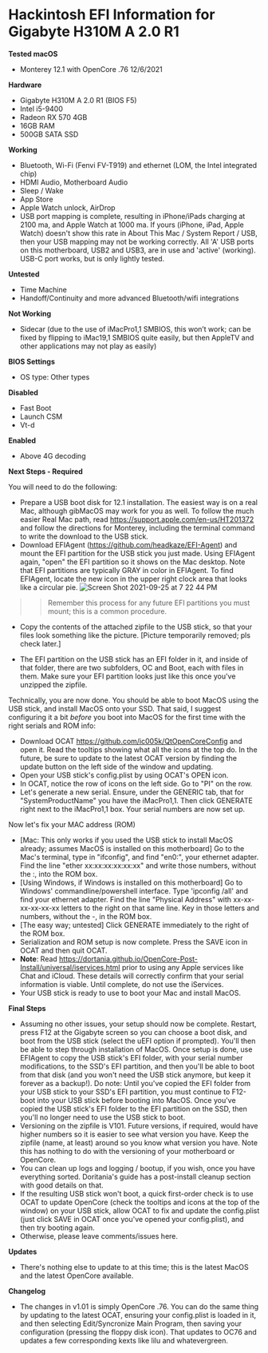 # Hackintosh EFI Information for Gigabyte H310M A 2.0 R1



**Tested macOS**

* Monterey 12.1 with OpenCore .76 12/6/2021

**Hardware**

* Gigabyte H310M A 2.0 R1 (BIOS F5)
* Intel i5-9400
* Radeon RX 570 4GB
* 16GB RAM
* 500GB SATA SSD

**Working**

* Bluetooth, Wi-Fi (Fenvi FV-T919) and ethernet (LOM, the Intel integrated chip)
* HDMI Audio, Motherboard Audio
* Sleep / Wake
* App Store
* Apple Watch unlock, AirDrop
* USB port mapping is complete, resulting in iPhone/iPads charging at 2100 ma, and Apple Watch at 1000 ma.  If yours (iPhone, iPad, Apple Watch) doesn't show this rate in About This Mac / System Report / USB, then your USB mapping may not be working correctly.  All 'A' USB ports on this motherboard, USB2 and USB3, are in use and 'active' (working).  USB-C port works, but is only lightly tested.

**Untested**

* Time Machine
* Handoff/Continuity and more advanced Bluetooth/wifi integrations

**Not Working**

* Sidecar (due to the use of iMacPro1,1 SMBIOS, this won’t work; can be fixed by flipping to iMac19,1 SMBIOS quite easily, but then AppleTV and other applications may not play as easily)

**BIOS Settings**

* OS type: Other types

**Disabled**

* Fast Boot
* Launch CSM
* Vt-d

**Enabled**

* Above 4G decoding

**Next Steps - Required**

You will need to do the following:

* Prepare a USB boot disk for 12.1 installation.  The easiest way is on a real Mac, although gibMacOS may work for you as well.  To follow the much easier Real Mac path, read https://support.apple.com/en-us/HT201372 and follow the directions for Monterey, including the terminal command to write the download to the USB stick.
* Download EFIAgent (https://github.com/headkaze/EFI-Agent) and mount the EFI partition for the USB stick you just made.  Using EFIAgent again, "open" the EFI partition so it shows on the Mac desktop.  Note that EFI partitions are typically GRAY in color in EFIAgent.  To find EFIAgent, locate the new icon in the upper right clock area that looks like a circular pie.  ![Screen Shot 2021-09-25 at 7 22 44 PM](https://user-images.githubusercontent.com/4536776/134790066-27597b9e-a37f-47e0-87f5-d3ebbc2af59f.png)
 >>  Remember this process for any future EFI partitions you must mount; this is a common procedure.
* Copy the contents of the attached zipfile to the USB stick, so that your files look something like the picture.  [Picture temporarily removed; pls check later.]

* The EFI partition on the USB stick has an EFI folder in it, and inside of that folder, there are two subfolders, OC and Boot, each with files in them.  Make sure your EFI partition looks just like this once you've unzipped the zipfile.

Technically, you are now done.  You should be able to boot MacOS using the USB stick, and install MacOS onto your SSD.  That said, I suggest configuring it a bit *before* you boot into MacOS for the first time with the right serials and ROM info:

* Download OCAT https://github.com/ic005k/QtOpenCoreConfig and open it.  Read the tooltips showing what all the icons at the top do.  In the future, be sure to update to the latest OCAT version by finding the update button on the left side of the window and updating.  
* Open your USB stick's config.plist by using OCAT's OPEN icon.
* In OCAT, notice the row of icons on the left side.  Go to "PI" on the row.
* Let's generate a new serial.  Ensure, under the GENERIC tab, that for "SystemProductName" you have the iMacPro1,1.  Then click GENERATE right next to the iMacPro1,1 box.  Your serial numbers are now set up.

Now let's fix your MAC address (ROM)

* [Mac: This only works if you used the USB stick to install MacOS already; assumes MacOS is installed on this motherboard] Go to the Mac's terminal, type in "ifconfig", and find "en0:", your ethernet adapter.  Find the line "ether xx:xx:xx:xx:xx:xx" and write those numbers, without the :, into the ROM box.  
* [Using Windows, if Windows is installed on this motherboard] Go to Windows' commandline/powershell interface.  Type 'ipconfig /all' and find your ethernet adapter.  Find the line "Physical Address" with xx-xx-xx-xx-xx-xx letters to the right on that same line.  Key in those letters and numbers, without the -, in the ROM box.
* [The easy way; untested] Click GENERATE immediately to the right of the ROM box.
* Serialization and ROM setup is now complete.  Press the SAVE icon in OCAT and then quit OCAT.
* **Note**:  Read https://dortania.github.io/OpenCore-Post-Install/universal/iservices.html prior to using any Apple services like Chat and iCloud.  These details will correctly confirm that your serial information is viable.  Until complete, do not use the iServices.
* Your USB stick is ready to use to boot your Mac and install MacOS.  

**Final Steps**

* Assuming no other issues, your setup should now be complete.  Restart, press F12 at the Gigabyte screen so you can choose a boot disk, and boot from the USB stick (select the uEFI option if prompted).  You'll then be able to step through installation of MacOS.  Once setup is done, use EFIAgent to copy the USB stick's EFI folder, with your serial number modifications, to the SSD's EFI partition, and then you'll be able to boot from that disk (and you won't need the USB stick anymore, but keep it forever as a backup!). Do note:  Until you've copied the EFI folder from your USB stick to your SSD's EFI partition, you must continue to F12-boot into your USB stick before booting into MacOS.  Once you've copied the USB stick's EFI folder to the EFI partition on the SSD, then you'll no longer need to use the USB stick to boot.  
* Versioning on the zipfile is V101.  Future versions, if required, would have higher numbers so it is easier to see what version you have.  Keep the zipfile (name, at least) around so you know what version you have.  Note this has nothing to do with the versioning of your motherboard or OpenCore.
* You can clean up logs and logging / bootup, if you wish, once you have everything sorted.  Doritania's guide has a post-install cleanup section with good details on that.
* If the resulting USB stick won't boot, a quick first-order check is to use OCAT to update OpenCore (check the tooltips and icons at the top of the window) on your USB stick, allow OCAT to fix and update the config.plist (just click SAVE in OCAT once you've opened your config.plist), and then try booting again.  
* Otherwise, please leave comments/issues here.

**Updates**

* There's nothing else to update to at this time; this is the latest MacOS and the latest OpenCore available.

**Changelog**

* The changes in v1.01 is simply OpenCore .76.  You can do the same thing by updating to the latest OCAT, ensuring your config.plist is loaded in it, and then selecting Edit/Syncronize Main Program, then saving your configuration (pressing the floppy disk icon).  That updates to OC76 and updates a few corresponding kexts like lilu and whatevergreen.  
